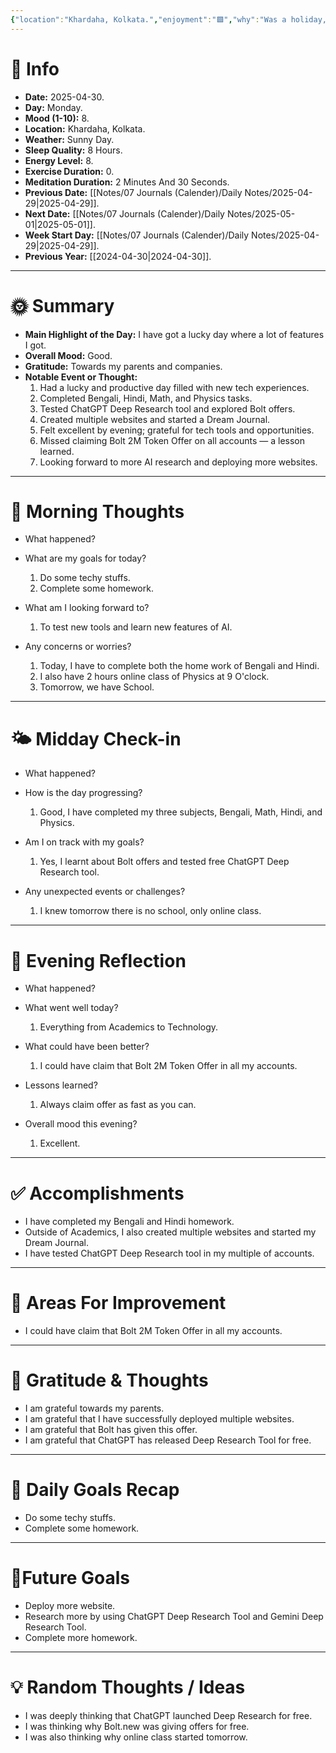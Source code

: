 ```yaml
---
{"location":"Khardaha, Kolkata.","enjoyment":"🟩","why":"Was a holiday, got bolt.new offer, chatgpt deep research launched for free and organized my life.","date":"2025-04-30","dg-publish":true,"dg-home":null,"tags":["dailyreviews"],"aliases":["The one which was a holiday, got bolt.new offer, chatgpt deep research launched for free and organized my life."],"meditation":"1","exercise":"0","sleep_quality":"8 Hours","mood":"8","energy_level":"8","weather":"Sunny Day","permalink":"/notes/07-journals-calender/daily-notes/2025-04-28/","dgPassFrontmatter":true,"updated":"2025-05-19T10:27:31.115+05:30"}
---
```



# 📅 Info

- **Date:** 2025-04-30.
- **Day:** Monday.
- **Mood (1-10):** 8.
- **Location:** Khardaha, Kolkata.
- **Weather:** Sunny Day.
- **Sleep Quality:** 8 Hours.
- **Energy Level:** 8.
- **Exercise Duration:** 0.
- **Meditation Duration:** 2 Minutes And 30 Seconds.
- **Previous Date:** [[Notes/07 Journals (Calender)/Daily Notes/2025-04-29\|2025-04-29]].
- **Next Date:** [[Notes/07 Journals (Calender)/Daily Notes/2025-05-01\|2025-05-01]].
- **Week Start Day:** [[Notes/07 Journals (Calender)/Daily Notes/2025-04-29\|2025-04-29]].
- **Previous Year:** [[2024-04-30\|2024-04-30]].

---

# 🌞 Summary

- **Main Highlight of the Day:** I have got a lucky day where a lot of features I got.
- **Overall Mood:** Good.
- **Gratitude:** Towards my parents and companies.
- **Notable Event or Thought:** 
	1) Had a lucky and productive day filled with new tech experiences.
	2) Completed Bengali, Hindi, Math, and Physics tasks.
	3) Tested ChatGPT Deep Research tool and explored Bolt offers.
	4) Created multiple websites and started a Dream Journal.
	5) Felt excellent by evening; grateful for tech tools and opportunities.
	6) Missed claiming Bolt 2M Token Offer on all accounts — a lesson learned.
	7) Looking forward to more AI research and deploying more websites.

---

# 🧠 Morning Thoughts

- What happened? 
	
- What are my goals for today?
	1) Do some techy stuffs.
	2) Complete some homework.

- What am I looking forward to?
	1) To test new tools and learn new features of AI.

- Any concerns or worries?
	1) Today, I have to complete both the home work of Bengali and Hindi.
	2) I also have 2 hours online class of Physics at 9 O'clock.
	3) Tomorrow, we have School.

---

# 🌤️ Midday Check-in

- What happened? 
	
- How is the day progressing?
	1) Good, I have completed my three subjects, Bengali, Math, Hindi, and Physics.

- Am I on track with my goals?
	1) Yes, I learnt about Bolt offers and tested free ChatGPT Deep Research tool.

- Any unexpected events or challenges?
	1) I knew tomorrow there is no school, only online class.

---

# 🌙 Evening Reflection

- What happened? 
	
- What went well today?
	1) Everything from Academics to Technology.

- What could have been better?
	1) I could have claim that Bolt 2M Token Offer in all my accounts.

- Lessons learned?
	1) Always claim offer as fast as you can.

- Overall mood this evening?
	1) Excellent.

---

# ✅ Accomplishments

 - I have completed my Bengali and Hindi homework. 
 - Outside of Academics, I also created multiple websites and started my Dream Journal.
 - I have tested ChatGPT Deep Research tool in my multiple of accounts.

---

# 🔄 Areas For Improvement

 - I could have claim that Bolt 2M Token Offer in all my accounts.

---

# 🙏 Gratitude & Thoughts

 -  I am grateful towards my parents.
 - I am grateful that I have successfully deployed multiple websites.
 - I am grateful that Bolt has given this offer.
 - I am grateful that ChatGPT has released Deep Research Tool for free.

---

# 🎯 Daily Goals Recap

 - Do some techy stuffs.
 - Complete some homework.

---

# 🌌Future Goals

 - Deploy more website.
 - Research more by using ChatGPT Deep Research Tool and Gemini Deep Research Tool.
 - Complete more homework.

---

# 💡 Random Thoughts / Ideas

- I was deeply thinking that ChatGPT launched Deep Research for free.
- I was thinking why Bolt.new was giving offers for free.
- I was also thinking why online class started tomorrow.